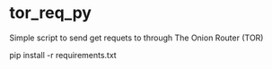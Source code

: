 # tor_req_py
Simple script to send get requets to through The Onion Router (TOR)


pip install -r requirements.txt

